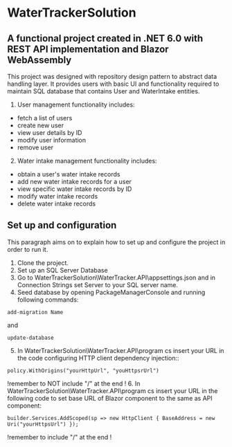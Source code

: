 # WaterTrackerSolution

## A functional project created in .NET 6.0 with REST API implementation and Blazor WebAssembly

This project was designed with repository design pattern to abstract data handling layer. It provides users with basic UI and functionality required to maintain SQL database that contains User and WaterIntake entities.


1. User management functionality includes: 
* fetch a list of users
* create new user
* view user details by ID
* modify user information
* remove user

2. Water intake management functionality includes: 
* obtain a user's water intake records
* add new water intake records for a user
* view specific water intake records by ID
* modify water intake records
* delete water intake records

## Set up and configuration

This paragraph aims on to explain how to set up and configure the project in order to run it.

1. Clone the project.
2. Set up an SQL Server Database
3. Go to WaterTrackerSolution\WaterTracker.API\appsettings.json and in Connection Strings set Server to your SQL server name.
4. Seed database by opening PackageManagerConsole and running following commands:
```
add-migration Name
```
and
```
update-database
```
5. In WaterTrackerSolution\WaterTracker.API\program cs insert your URL in the code configuring HTTP client dependency injection::
```
policy.WithOrigins("yourHttpUrl", "youHttpsrUrl")
```
!remember to NOT include "/" at the end !
6. In WaterTrackerSolution\WaterTracker.API\program cs insert your URL in the following code to set base URL of Blazor component to the same as API component:
```
builder.Services.AddScoped(sp => new HttpClient { BaseAddress = new Uri("yourHttpsUrl") });
```
!remember to include "/" at the end !